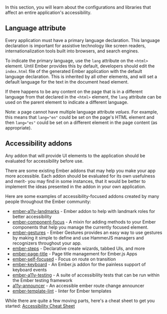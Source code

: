 In this section, you will learn about the configurations and libraries that affect an entire application's accessibility.

## Language attribute

Every application must have a primary language declaration. This language declaration is important for assistive technology like screen readers, internationalization tools built into browsers, and search engines.

To indicate the primary language, use the `lang` attribute on the `<html>` element. Until Ember provides this by default, developers should edit the `index.html` file of the generated Ember application with the default language declaration. This is inherited by all other elements, and will set a default language for the text in the document head element.

If there happens to be any content on the page that is in a different language from that declared in the `<html>` element, the `lang` attribute can be used on the parent element to indicate a different language.

Note: a page cannot have multiple language attribute _values_. For example, this means that `lang="en"` could be set on the page's HTML element and then `lang="es"` could be set on a different element in the page content (as appropriate).  

## Accessibility addons

Any addon that will provide UI elements to the application should be evaluated for accessibility before use.

There are some existing Ember addons that may help you make your app more accessible. Each addon should be evaluated for its own usefulness and merit- you may find in some instances, that it would be better to implement the ideas presented in the addon in your own application.

Here are some examples of accessibility-focused addons created by many people throughout the Ember community:

- [ember-a11y-landmarks](https://github.com/ember-a11y/ember-a11y-landmarks) - Ember addon to help with landmark roles for better accessibility
- [ember-component-focus](https://github.com/ember-a11y/ember-component-focus) - A mixin for adding methods to your Ember components that help you manage the currently focused element.
- [ember-gestures](https://github.com/html-next/ember-gestures) - Ember Gestures provides an easy way to use gestures by making it simple to define and use HammerJS managers and recognizers throughout your app.
- [ember-steps](https://github.com/rwjblue/ember-steps) - Declarative create wizards, tabbed UIs, and more
- [ember-page-title](https://github.com/tim-evans/ember-page-title) - Page title management for Ember.js Apps
- [ember-self-focused](https://github.com/linkedin/self-focused/tree/master/packages/ember-self-focused) - Focus on route on transition
- [ember-keyboard](https://github.com/patience-tema-baron/ember-keyboard) - An Ember.js addon for the painless support of keyboard events
- [ember-a11y-testing](https://github.com/ember-a11y/ember-a11y-testing) - A suite of accessibility tests that can be run within the Ember testing framework
- [a11y-announcer](https://github.com/ember-a11y/a11y-announcer) - An accessible ember route change announcer
- [ember-template-lint](https://github.com/ember-template-lint/ember-template-lint) - linter for Ember templates

While there are quite a few moving parts, here's a cheat sheet to get you started: [Accessibility Cheat Sheet](https://moritzgiessmann.de/accessibility-cheatsheet/)
